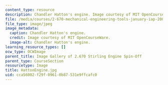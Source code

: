 ```yaml
---
content_type: resource
description: Chandler Hatton's engine. Image courtesy of MIT OpenCourseWare.
file: /media/courses/2-670-mechanical-engineering-tools-january-iap-2004/cca56002f29f09610b87531e9ffcafc0_HattonEngine.jpg
file_type: image/jpeg
image_metadata:
  caption: Chandler Hatton's engine.
  credit: Image courtesy of MIT OpenCourseWare.
  image-alt: Chandler Hatton's engine.
learning_resource_types: []
ocw_type: OCWImage
parent_title: Image Gallery of 2.670 Stirling Engine Spin-Off
parent_type: CourseSection
resourcetype: Image
title: HattonEngine.jpg
uid: cca56002-f29f-0961-0b87-531e9ffcafc0
---
```

